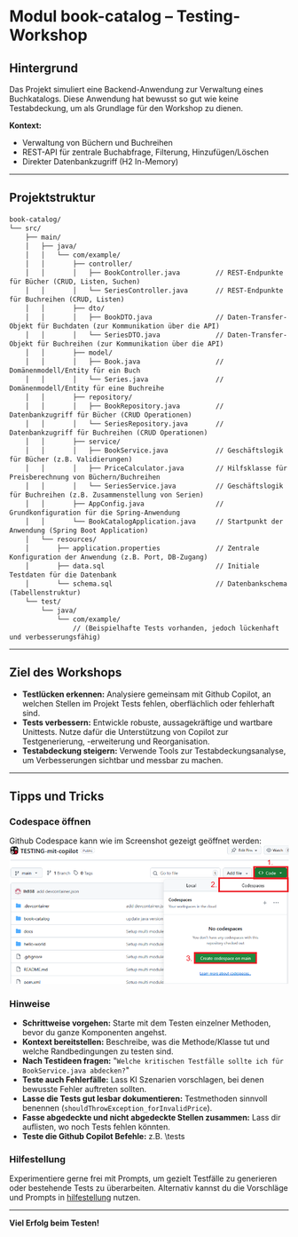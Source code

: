# Modul book-catalog – Testing-Workshop

## Hintergrund
Das Projekt simuliert eine Backend-Anwendung zur Verwaltung eines Buchkatalogs. Diese Anwendung hat bewusst so gut wie keine Testabdeckung, um als Grundlage für den Workshop zu dienen.

**Kontext:**
- Verwaltung von Büchern und Buchreihen
- REST-API für zentrale Buchabfrage, Filterung, Hinzufügen/Löschen
- Direkter Datenbankzugriff (H2 In-Memory)

---

## Projektstruktur

```plaintext
book-catalog/
└── src/
    ├── main/
    │   ├── java/
    │   │   └── com/example/
    │   │       ├── controller/
    │   │       │   ├── BookController.java         // REST-Endpunkte für Bücher (CRUD, Listen, Suchen)
    │   │       │   └── SeriesController.java       // REST-Endpunkte für Buchreihen (CRUD, Listen)
    │   │       ├── dto/
    │   │       │   ├── BookDTO.java                // Daten-Transfer-Objekt für Buchdaten (zur Kommunikation über die API)
    │   │       │   └── SeriesDTO.java              // Daten-Transfer-Objekt für Buchreihen (zur Kommunikation über die API)
    │   │       ├── model/
    │   │       │   ├── Book.java                   // Domänenmodell/Entity für ein Buch
    │   │       │   └── Series.java                 // Domänenmodell/Entity für eine Buchreihe
    │   │       ├── repository/
    │   │       │   ├── BookRepository.java         // Datenbankzugriff für Bücher (CRUD Operationen)
    │   │       │   └── SeriesRepository.java       // Datenbankzugriff für Buchreihen (CRUD Operationen)
    │   │       ├── service/
    │   │       │   ├── BookService.java            // Geschäftslogik für Bücher (z.B. Validierungen)
    │   │       │   ├── PriceCalculator.java        // Hilfsklasse für Preisberechnung von Büchern/Buchreihen
    │   │       │   └── SeriesService.java          // Geschäftslogik für Buchreihen (z.B. Zusammenstellung von Serien)
    │   │       ├── AppConfig.java                  // Grundkonfiguration für die Spring-Anwendung
    │   │       └── BookCatalogApplication.java     // Startpunkt der Anwendung (Spring Boot Application)
    │   └── resources/
    │       ├── application.properties              // Zentrale Konfiguration der Anwendung (z.B. Port, DB-Zugang)
    │       ├── data.sql                            // Initiale Testdaten für die Datenbank
    │       └── schema.sql                          // Datenbankschema (Tabellenstruktur)
    └── test/
        └── java/
            └── com/example/
                // (Beispielhafte Tests vorhanden, jedoch lückenhaft und verbesserungsfähig)
```
---

## Ziel des Workshops

- **Testlücken erkennen:** Analysiere gemeinsam mit Github Copilot, an welchen Stellen im Projekt Tests fehlen, oberflächlich oder fehlerhaft sind.
- **Tests verbessern:** Entwickle robuste, aussagekräftige und wartbare Unittests. Nutze dafür die Unterstützung von Copilot zur Testgenerierung, -erweiterung und Reorganisation.
- **Testabdeckung steigern:** Verwende Tools zur Testabdeckungsanalyse, um Verbesserungen sichtbar und messbar zu machen.

---

## Tipps und Tricks

### Codespace öffnen
Github Codespace kann wie im Screenshot gezeigt geöffnet werden:  
![codespace](docs/CodespaceTesting.png)  

### Hinweise

- **Schrittweise vorgehen:** Starte mit dem Testen einzelner Methoden, bevor du ganze Komponenten angehst.
- **Kontext bereitstellen:** Beschreibe, was die Methode/Klasse tut und welche Randbedingungen zu testen sind.
- **Nach Testideen fragen:** "`Welche kritischen Testfälle sollte ich für BookService.java abdecken?`"
- **Teste auch Fehlerfälle:** Lass KI Szenarien vorschlagen, bei denen bewusste Fehler auftreten sollten.
- **Lasse die Tests gut lesbar dokumentieren:** Testmethoden sinnvoll benennen (`shouldThrowException_forInvalidPrice`).
- **Fasse abgedeckte und nicht abgedeckte Stellen zusammen:** Lass dir auflisten, wo noch Tests fehlen könnten.
- **Teste die Github Copilot Befehle:** z.B. \tests

### Hilfestellung
Experimentiere gerne frei mit Prompts, um gezielt Testfälle zu generieren oder bestehende Tests zu überarbeiten. Alternativ kannst du die Vorschläge und Prompts in [hilfestellung](docs/hilfestellung.md) nutzen.

---

**Viel Erfolg beim Testen!**